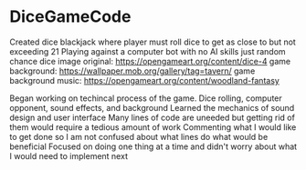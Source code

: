 # DiceGameCode
Created dice blackjack where player must roll dice to get as close to but not exceeding 21
Playing against a computer bot with no AI skills just random chance
dice image original: https://opengameart.org/content/dice-4
game background: https://wallpaper.mob.org/gallery/tag=tavern/
game background music: https://opengameart.org/content/woodland-fantasy

Began working on techincal process of the game. Dice rolling, computer opponent, sound effects, and background
Learned the mechanics of sound design and user interface
Many lines of code are uneeded but getting rid of them would require a tedious amount of work
Commenting what I would like to get done so I am not confused about what lines do what would be beneficial
Focused on doing one thing at a time and didn't worry about what I would need to implement next
